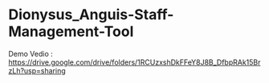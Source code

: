 # Dionysus_Anguis-Staff-Management-Tool
Demo Vedio : https://drive.google.com/drive/folders/1RCUzxshDkFFeY8J8B_DfbpRAk15BrzLh?usp=sharing
